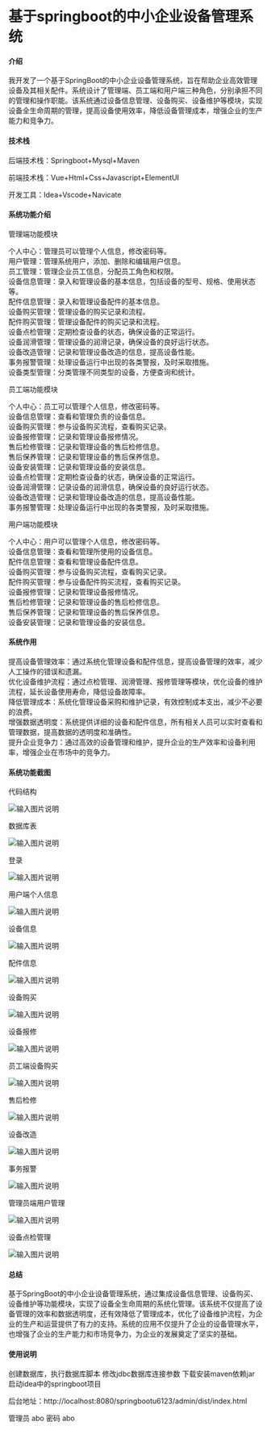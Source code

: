 # 基于springboot的中小企业设备管理系统

#### 介绍

我开发了一个基于SpringBoot的中小企业设备管理系统，旨在帮助企业高效管理设备及其相关配件。系统设计了管理端、员工端和用户端三种角色，分别承担不同的管理和操作职能。该系统通过设备信息管理、设备购买、设备维护等模块，实现设备全生命周期的管理，提高设备使用效率，降低设备管理成本，增强企业的生产能力和竞争力。

#### 技术栈

后端技术栈：Springboot+Mysql+Maven

前端技术栈：Vue+Html+Css+Javascript+ElementUI

开发工具：Idea+Vscode+Navicate

#### 系统功能介绍

管理端功能模块

个人中心：管理员可以管理个人信息，修改密码等。  
用户管理：管理系统用户，添加、删除和编辑用户信息。  
员工管理：管理企业员工信息，分配员工角色和权限。  
设备信息管理：录入和管理设备的基本信息，包括设备的型号、规格、使用状态等。  
配件信息管理：录入和管理设备配件的基本信息。  
设备购买管理：管理设备的购买记录和流程。  
配件购买管理：管理设备配件的购买记录和流程。  
设备点检管理：定期检查设备的状态，确保设备的正常运行。  
设备润滑管理：管理设备的润滑记录，确保设备的良好运行状态。  
设备改造管理：记录和管理设备改造的信息，提高设备性能。  
事务报警管理：处理设备运行中出现的各类警报，及时采取措施。  
设备类型管理：分类管理不同类型的设备，方便查询和统计。  

员工端功能模块  

个人中心：员工可以管理个人信息，修改密码等。  
设备信息管理：查看和管理负责的设备信息。  
设备购买管理：参与设备购买流程，查看购买记录。  
设备报修管理：记录和管理设备报修情况。  
售后检修管理：记录和管理设备的售后检修信息。  
售后保养管理：记录和管理设备的售后保养信息。  
设备安装管理：记录和管理设备的安装信息。  
设备点检管理：定期检查设备的状态，确保设备的正常运行。  
设备润滑管理：记录设备的润滑信息，确保设备的良好运行状态。  
设备改造管理：记录和管理设备改造的信息，提高设备性能。  
事务报警管理：处理设备运行中出现的各类警报，及时采取措施。  

用户端功能模块

个人中心：用户可以管理个人信息，修改密码等。  
设备信息管理：查看和管理所使用的设备信息。  
配件信息管理：查看和管理设备配件信息。  
设备购买管理：参与设备购买流程，查看购买记录。  
配件购买管理：参与设备配件购买流程，查看购买记录。  
设备报修管理：记录和管理设备报修情况。  
售后检修管理：记录和管理设备的售后检修信息。  
售后保养管理：记录和管理设备的售后保养信息。  
设备安装管理：记录和管理设备的安装信息。  

#### 系统作用

提高设备管理效率：通过系统化管理设备和配件信息，提高设备管理的效率，减少人工操作的错误和遗漏。  
优化设备维护流程：通过点检管理、润滑管理、报修管理等模块，优化设备的维护流程，延长设备使用寿命，降低设备故障率。  
降低管理成本：系统化管理设备采购和维护记录，有效控制成本支出，减少不必要的浪费。  
增强数据透明度：系统提供详细的设备和配件信息，所有相关人员可以实时查看和管理数据，提高数据的透明度和准确性。  
提升企业竞争力：通过高效的设备管理和维护，提升企业的生产效率和设备利用率，增强企业在市场中的竞争力。  

#### 系统功能截图

代码结构

![输入图片说明](images/30a9c0f5f71fee32b30d6e536ca3641.png)

数据库表

![输入图片说明](images/c870387fce2ed863157bb5406e95e6c.png)

登录

![输入图片说明](images/1cdda2876bccf507d379495666d381d.png)

用户端个人信息

![输入图片说明](images/a8a781d4e831e041fd9be2df538faa4.png)

设备信息

![输入图片说明](images/49acb7c641b85cc2696c55c5e6097a5.png)

配件信息

![输入图片说明](images/55b2619747c20e71b23d13b17120147.png)

设备购买

![输入图片说明](images/2a9748e2b0b5f576071be52f4d732d6.png)

设备报修

![输入图片说明](images/160945b04c614ca5940354e1d5e8fce.png)

员工端设备购买

![输入图片说明](images/a1b6b41a883df80b39cfc0df1e83492.png)

售后检修

![输入图片说明](images/a6e0e5e6b40992161a60bdfeab5e179.png)

设备改造

![输入图片说明](images/bf45a41a2f1ab901a49c01c2e72563d.png)

事务报警

![输入图片说明](images/64fe0721877794a00206a32c894c5b7.png)

管理员端用户管理

![输入图片说明](images/f3ec5315ea5f451cedfb7b42f985e14.png)

设备点检管理

![输入图片说明](images/666fac61503a7fa4630f147554ee4e4.png)

#### 总结

基于SpringBoot的中小企业设备管理系统，通过集成设备信息管理、设备购买、设备维护等功能模块，实现了设备全生命周期的系统化管理。该系统不仅提高了设备管理的效率和数据透明度，还有效降低了管理成本，优化了设备维护流程，为企业的生产和运营提供了有力的支持。系统的应用不仅提升了企业的设备管理水平，也增强了企业的生产能力和市场竞争力，为企业的发展奠定了坚实的基础。

#### 使用说明

创建数据库，执行数据库脚本 修改jdbc数据库连接参数 下载安装maven依赖jar 启动idea中的springboot项目

后台地址：http://localhost:8080/springbootu6123/admin/dist/index.html

管理员  abo 密码 abo
